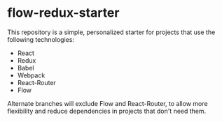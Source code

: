 # flow-redux-starter

This repository is a simple, personalized starter for projects that use the following technologies:
* React
* Redux
* Babel
* Webpack
* React-Router
* Flow

Alternate branches will exclude Flow and React-Router, to allow more flexibility and reduce dependencies in projects that don't need them.
